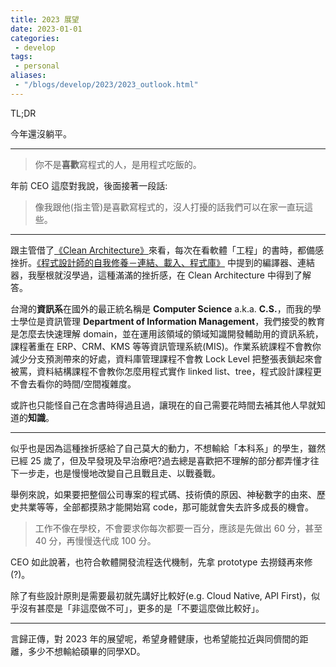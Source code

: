 ```yaml
---
title: 2023 展望
date: 2023-01-01
categories:
 - develop
tags:
 - personal
aliases:
 - "/blogs/develop/2023/2023_outlook.html"
---
```


TL;DR

今年還沒躺平。

---
> 你不是**喜歡**寫程式的人，是用程式吃飯的。

年前 CEO 這麼對我說，後面接著一段話:

> 像我跟他(指主管)是喜歡寫程式的，沒人打擾的話我們可以在家一直玩這些。

---

跟主管借了[《Clean Architecture》](https://www.tenlong.com.tw/products/9789864342945)來看，每次在看軟體「工程」的書時，都備感挫折。[《程式設計師的自我修養－連結、載入、程式庫》](https://www.tenlong.com.tw/products/9789861818283) 中提到的編譯器、連結器，我壓根就沒學過，這種滿滿的挫折感，在 Clean Architecture 中得到了解答。

台灣的**資訊系**在國外的最正統名稱是 **Computer Science** a.k.a. **C.S.**，而我的學士學位是資訊管理 **Department of Information Management**，我們接受的教育是怎麼去快速理解 domain，並在運用該領域的領域知識開發輔助用的資訊系統，課程著重在 ERP、CRM、KMS 等等資訊管理系統(MIS)。作業系統課程不會教你減少分支預測帶來的好處，資料庫管理課程不會教 Lock Level 把整張表鎖起來會被罵，資料結構課程不會教你怎麼用程式實作 linked list、tree，程式設計課程更不會去看你的時間/空間複雜度。

或許也只能怪自己在念書時得過且過，讓現在的自己需要花時間去補其他人早就知道的**知識**。

---

似乎也是因為這種挫折感給了自己莫大的動力，不想輸給「本科系」的學生，雖然已經 25 歲了，但及早發現及早治療吧?過去總是喜歡把不理解的部分都弄懂才往下一步走，也是慢慢地改變自己且戰且走、以戰養戰。

舉例來說，如果要把整個公司專案的程式碼、技術債的原因、神秘數字的由來、歷史共業等等，全部都摸熟才能開始寫 code，那可能就會失去許多成長的機會。

> 工作不像在學校，不會要求你每次都要一百分，應該是先做出 60 分，甚至 40 分，再慢慢迭代成 100 分。

CEO 如此說著，也符合軟體開發流程迭代機制，先拿 prototype 去撈錢再來修(?)。

除了有些設計原則是需要最初就先講好比較好(e.g. Cloud Native, API First)，似乎沒有甚麼是「非這麼做不可」，更多的是「不要這麼做比較好」。

---

言歸正傳，對 2023 年的展望呢，希望身體健康，也希望能拉近與同儕間的距離，多少不想輸給碩畢的同學XD。
